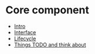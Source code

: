 # Core component

- [Intro](docs/intro.md)
- [Interface](docs/interface.md)
- [Lifecycle](docs/lifecycle.md)
- [Things TODO and think about](docs/todo.md)
